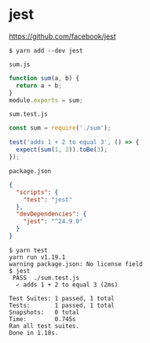 # jest

https://github.com/facebook/jest


```
$ yarn add --dev jest
```

`sum.js`
```js
function sum(a, b) {
  return a + b;
}
module.exports = sum;
```

`sum.test.js`
```js
const sum = require('./sum');

test('adds 1 + 2 to equal 3', () => {
  expect(sum(1, 2)).toBe(3);
});
```

`package.json`

```json
{
  "scripts": {
    "test": "jest"
  },
  "devDependencies": {
    "jest": "^24.9.0"
  }
}
```

```console
$ yarn test
yarn run v1.19.1
warning package.json: No license field
$ jest
 PASS  ./sum.test.js
  ✓ adds 1 + 2 to equal 3 (2ms)

Test Suites: 1 passed, 1 total
Tests:       1 passed, 1 total
Snapshots:   0 total
Time:        0.745s
Ran all test suites.
Done in 1.18s.
```
